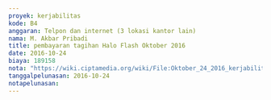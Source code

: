 ```yaml
---
proyek: kerjabilitas
kode: B4
anggaran: Telpon dan internet (3 lokasi kantor lain)
nama: M. Akbar Pribadi
title: pembayaran tagihan Halo Flash Oktober 2016
date: 2016-10-24
biaya: 189158
nota: "https://wiki.ciptamedia.org/wiki/File:Oktober_24_2016_kerjabilitas_B4_pulsa_akbar.jpg"
tanggalpelunasan: 2016-10-24
notapelunasan:
---
```

